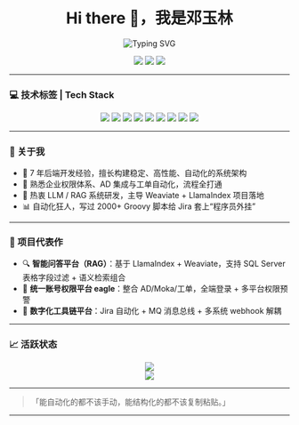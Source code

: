 <h1 align="center">Hi there 👋，我是邓玉林</h1>

<p align="center">
  <img src="https://readme-typing-svg.demolab.com?font=Fira+Code&duration=2200&pause=200&color=30FBEA&center=true&vCenter=true&width=435&lines=AI+%E5%B9%B3%E5%8F%B0%E5%90%8E%E7%AB%AF%E5%B7%A5%E7%A8%8B%E5%B8%88;RAG%E5%95%86%E4%B8%9A%E9%A1%B9%E7%9B%AE%E5%AE%9E%E6%88%98%E6%93%8D%E6%89%8B;Jira%E8%87%AA%E5%8A%A8%E5%8C%96%E8%AE%BE%E8%AE%A1%E5%B8%88;Python%2FJava%2FGroovy%E5%A4%9A%E8%83%BD%E5%BC%8F%E5%BC%95%E6%93%8E%E5%B8%88" alt="Typing SVG" />
</p>

<p align="center">
  <a href="mailto:1016068291@qq.com"><img src="https://img.shields.io/badge/email-1016068291@qq.com-red?style=flat-square&logo=gmail"></a>
  <a href="https://dyl521.github.io/2025/04/28/15.%E7%AE%80%E5%8E%86/%E7%AE%80%E5%8E%86/" target="_blank"><img src="https://img.shields.io/badge/online-resume-blue?style=flat-square&logo=read-the-docs"></a>
  <a href="https://github.com/DYL521" target="_blank"><img src="https://img.shields.io/github/followers/DYL521?label=GitHub&style=flat-square&logo=github"></a>
</p>

---

### 💻 技术标签 | Tech Stack

<p align="center">
  <img src="https://img.shields.io/badge/Python-3776AB?style=for-the-badge&logo=python&logoColor=white"/>
  <img src="https://img.shields.io/badge/Java-007396?style=for-the-badge&logo=java&logoColor=white"/>
  <img src="https://img.shields.io/badge/FastAPI-009688?style=for-the-badge&logo=fastapi&logoColor=white"/>
  <img src="https://img.shields.io/badge/Redis-DC382D?style=for-the-badge&logo=redis&logoColor=white"/>
  <img src="https://img.shields.io/badge/MySQL-4479A1?style=for-the-badge&logo=mysql&logoColor=white"/>
  <img src="https://img.shields.io/badge/Docker-2496ED?style=for-the-badge&logo=docker&logoColor=white"/>
  <img src="https://img.shields.io/badge/Kubernetes-326CE5?style=for-the-badge&logo=kubernetes&logoColor=white"/>
  <img src="https://img.shields.io/badge/LlamaIndex-black?style=for-the-badge"/>
  <img src="https://img.shields.io/badge/Weaviate-orange?style=for-the-badge"/>
</p>

---

### 🧠 关于我

- 🧩 7 年后端开发经验，擅长构建稳定、高性能、自动化的系统架构
- 🤖 熟悉企业权限体系、AD 集成与工单自动化，流程全打通
- 🧬 热衷 LLM / RAG 系统研发，主导 Weaviate + LlamaIndex 项目落地
- 📊 自动化狂人，写过 2000+ Groovy 脚本给 Jira 套上“程序员外挂”

---

### 🧪 项目代表作

- 🔍 **智能问答平台（RAG）**：基于 LlamaIndex + Weaviate，支持 SQL Server 表格字段过滤 + 语义检索组合
- 🧩 **统一账号权限平台 eagle**：整合 AD/Moka/工单，全端登录 + 多平台权限预警
- 🔧 **数字化工具链平台**：Jira 自动化 + MQ 消息总线 + 多系统 webhook 解耦

---

### 📈 活跃状态

<p align="center">
  <img src="https://github-readme-stats.vercel.app/api?username=DYL521&show_icons=true&theme=radical&count_private=true" />
  <br/>
  <img src="https://github-readme-streak-stats.herokuapp.com/?user=DYL521&theme=radical" />
</p>

---

> 「能自动化的都不该手动，能结构化的都不该复制粘贴。」

---
